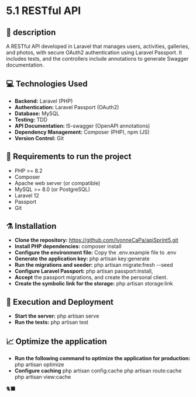 # 5.1 RESTful API

## 📝 description

A RESTful API developed in Laravel that manages users, activities, galleries, and photos, with secure OAuth2 authentication using Laravel Passport. It includes tests, and the controllers include annotations to generate Swagger documentation.

## 💻 Technologies Used
- **Backend:** Laravel (PHP)
- **Authentication:** Laravel Passport (OAuth2)
- **Database:** MySQL
- **Testing:** TDD
- **API Documentation:** l5-swagger (OpenAPI annotations)
- **Dependency Management:** Composer (PHP), npm (JS)
- **Version Control:** Git

## 📒 Requirements to run the project
- PHP ​​>= 8.2
- Composer
- Apache web server (or compatible)
- MySQL >= 8.0 (or PostgreSQL)
- Laravel 12
- Passport
- Git

## ⚗️ Installation
- **Clone the repository:** https://github.com/IvonneCaPa/apiSprint5.git
- **Install PHP dependencies:** composer install
- **Configure the environment file:** Copy the .env.example file to .env
- **Generate the application key:** php artisan key:generate
- **Run the migrations and seeder:** php artisan migrate:fresh --seed
- **Configure Laravel Passport:** php artisan passport:install, 
- **Accept** the passport migrations, and create the personal client.
- **Create the symbolic link for the storage:** php artisan storage:link

## 🎰 Execution and Deployment
- **Start the server:** php artisan serve
- **Run the tests:** php artisan test

## 📈 Optimize the application
- **Run the following command to optimize the application for production:** php artisan optimize
- **Configure caching**
            php artisan config:cache
            php artisan route:cache
            php artisan view:cache


🐈‍⬛